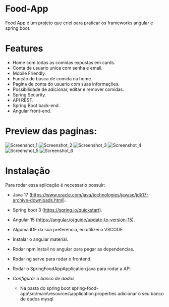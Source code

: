 # Food-App
Food App é um projeto que criei para praticar os frameworks angular e spring boot.

# Features
- Home com todas as comidas expostas em cards.
- Conta de usuario unica com senha e email.
- Mobile Friendly.
- Função de busca de comida na home.
- Pagina de conta do usuario com suas informações.
- Possibilidade de adicionar, editar e remover comidas.
- Spring Security.
- API REST.
- Spring Boot back-end.
- Angular front-end.

# Preview das paginas:
![Screenshot_1](https://user-images.githubusercontent.com/94716338/230188824-1d71d3b4-b182-450a-8916-b9c351a72f57.png)
![Screenshot_2](https://user-images.githubusercontent.com/94716338/230188865-a8c3800d-c608-4c53-84a3-d950479c0f8e.png)
![Screenshot_3](https://user-images.githubusercontent.com/94716338/230188877-6663dfc8-ec73-4856-b1d9-102e25207e13.png)
![Screenshot_4](https://user-images.githubusercontent.com/94716338/230188891-e1a2d2af-ed9f-4d81-b0ef-24f37c6e1997.png)
![Screenshot_5](https://user-images.githubusercontent.com/94716338/230188902-7a467ec9-0bf4-463b-a8b3-bc2a7658fbfc.png)
![Screenshot_6](https://user-images.githubusercontent.com/94716338/230188926-0bd38ed7-3e85-4afe-9879-7430afb94b2f.png)

# Instalação

Para rodar essa aplicação é necessario possuir:
  - Java 17 (https://www.oracle.com/java/technologies/javase/jdk17-archive-downloads.html).
  - Spring boot 3 (https://spring.io/quickstart).
  - Angular 15 (https://angular.io/guide/update-to-version-15).
  - Alguma IDE da sua preferencia, eu utilizei o VSCODE.
  - Instalar o angular material.
  - Rodar npm install no angular para pegar as dependencias.
  - Rodar ng serve para rodar o frontend.
  - Rodar o SpringFoodAppApplication.java para rodar a API
  
  - *Configurar o banco de dados* 
    - Na pasta do spring boot spring-food-app\src\main\resources\application.properties adicionar o seu banco de dados mysql

    
  
